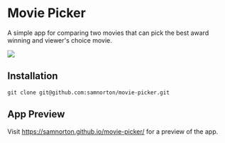 #  Movie Picker

A simple app for comparing two movies that can pick the best award winning and viewer's choice movie.

![](https://i.imgur.com/u9zVQH3.jpg)


## Installation

```
git clone git@github.com:samnorton/movie-picker.git

```

## App Preview

Visit https://samnorton.github.io/movie-picker/ for a preview of the app.
